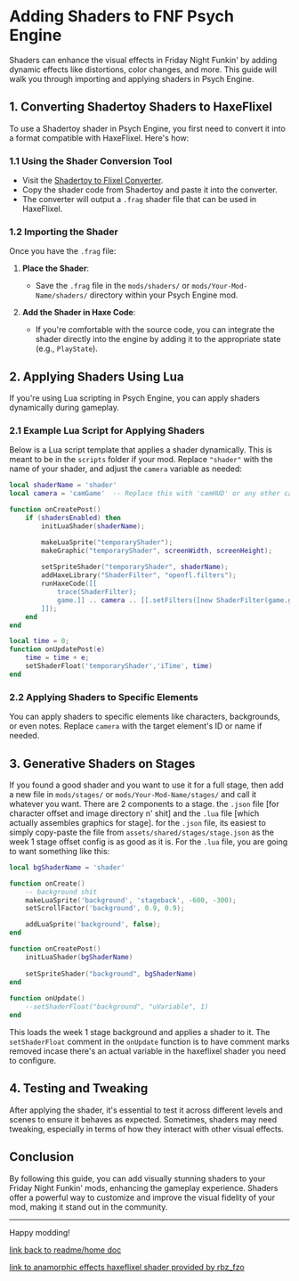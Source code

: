 # Adding Shaders to FNF Psych Engine

Shaders can enhance the visual effects in Friday Night Funkin' by adding dynamic effects like distortions, color changes, and more. This guide will walk you through importing and applying shaders in Psych Engine.

## 1. Converting Shadertoy Shaders to HaxeFlixel

To use a Shadertoy shader in Psych Engine, you first need to convert it into a format compatible with HaxeFlixel. Here's how:

### 1.1 Using the Shader Conversion Tool

- Visit the [Shadertoy to Flixel Converter](https://theleername.github.io/ShadertoyToFlixel).
- Copy the shader code from Shadertoy and paste it into the converter.
- The converter will output a `.frag` shader file that can be used in HaxeFlixel.

### 1.2 Importing the Shader

Once you have the `.frag` file:

1. **Place the Shader**: 
   - Save the `.frag` file in the `mods/shaders/` or `mods/Your-Mod-Name/shaders/` directory within your Psych Engine mod.

2. **Add the Shader in Haxe Code**:
   - If you're comfortable with the source code, you can integrate the shader directly into the engine by adding it to the appropriate state (e.g., `PlayState`).

## 2. Applying Shaders Using Lua

If you're using Lua scripting in Psych Engine, you can apply shaders dynamically during gameplay.

### 2.1 Example Lua Script for Applying Shaders

Below is a Lua script template that applies a shader dynamically. This is meant to be in the `scripts` folder if your mod. Replace `"shader"` with the name of your shader, and adjust the `camera` variable as needed:

```lua
local shaderName = 'shader'
local camera = 'camGame'  -- Replace this with 'camHUD' or any other camera if needed

function onCreatePost()
    if (shadersEnabled) then
        initLuaShader(shaderName);

        makeLuaSprite("temporaryShader");
        makeGraphic("temporaryShader", screenWidth, screenHeight);
        
        setSpriteShader("temporaryShader", shaderName);
        addHaxeLibrary("ShaderFilter", "openfl.filters");
        runHaxeCode([[
            trace(ShaderFilter);
            game.]] .. camera .. [[.setFilters([new ShaderFilter(game.getLuaObject("temporaryShader").shader)]);
        ]]);
    end
end

local time = 0;
function onUpdatePost(e)
    time = time + e;
    setShaderFloat('temporaryShader','iTime', time)
end
```

### 2.2 Applying Shaders to Specific Elements

You can apply shaders to specific elements like characters, backgrounds, or even notes. Replace `camera` with the target element's ID or name if needed.

## 3. Generative Shaders on Stages

If you found a good shader and you want to use it for a full stage, then add a new file in `mods/stages/` or `mods/Your-Mod-Name/stages/` and call it whatever you want. There are 2 components to a stage. the `.json` file [for character offset and image directory n' shit] and the `.lua` file [which actually assembles graphics for stage]. for the `.json` file, its easiest to simply copy-paste the file from `assets/shared/stages/stage.json` as the week 1 stage offset config is as good as it is. For the `.lua` file, you are going to want something like this:

```lua
local bgShaderName = 'shader'

function onCreate()
	-- background shit
	makeLuaSprite('background', 'stageback', -600, -300);
	setScrollFactor('background', 0.9, 0.9);

	addLuaSprite('background', false);
end

function onCreatePost()
    initLuaShader(bgShaderName)
 
    setSpriteShader("background", bgShaderName)
end
 
function onUpdate()
    --setShaderFloat("background", "uVariable", 1)
end
```

This loads the week 1 stage background and applies a shader to it. The `setShaderFloat` comment in the `onUpdate` function is to have comment marks removed incase there's an actual variable in the haxeflixel shader you need to configure.

## 4. Testing and Tweaking

After applying the shader, it's essential to test it across different levels and scenes to ensure it behaves as expected. Sometimes, shaders may need tweaking, especially in terms of how they interact with other visual effects.

## Conclusion

By following this guide, you can add visually stunning shaders to your Friday Night Funkin' mods, enhancing the gameplay experience. Shaders offer a powerful way to customize and improve the visual fidelity of your mod, making it stand out in the community.

---

Happy modding!

[link back to readme/home doc](https://github.com/BobbyDrawz/psych-engine-modding-docs-unofficial/blob/main/README.md)

[link to anamorphic effects haxeflixel shader provided by rbz_fzo](https://www.mediafire.com/file/3t8pcoqtwylb88v/anamorphix.txt/file)
